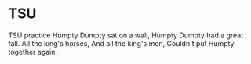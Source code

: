 # TSU
TSU practice
Humpty Dumpty sat on a wall,
Humpty Dumpty had a great fall.
All the king's horses,
And all the king's men,
Couldn't put Humpty together again.
